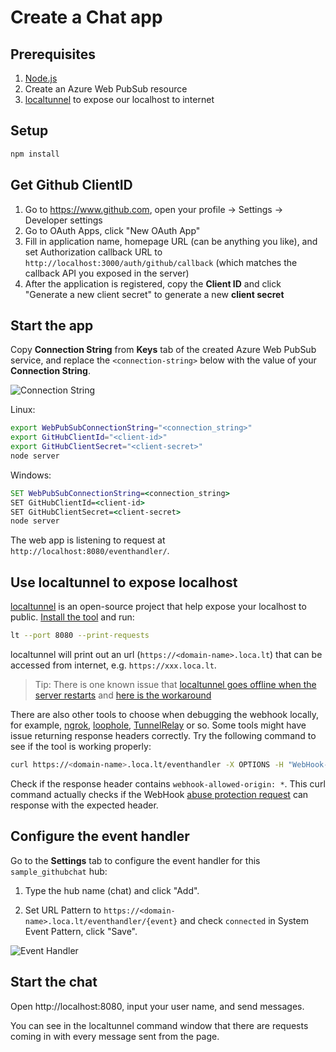 # Create a Chat app

## Prerequisites

1. [Node.js](https://nodejs.org)
2. Create an Azure Web PubSub resource
3. [localtunnel](https://github.com/localtunnel/localtunnel) to expose our localhost to internet

## Setup

```bash
npm install
```

## Get Github ClientID

1. Go to https://www.github.com, open your profile -> Settings -> Developer settings
2. Go to OAuth Apps, click "New OAuth App"
3. Fill in application name, homepage URL (can be anything you like), and set Authorization callback URL to `http://localhost:3000/auth/github/callback` (which matches the callback API you exposed in the server)
4. After the application is registered, copy the **Client ID** and click "Generate a new client secret" to generate a new **client secret**

## Start the app
Copy **Connection String** from **Keys** tab of the created Azure Web PubSub service, and replace the `<connection-string>` below with the value of your **Connection String**.

![Connection String](./../../../docs/images/portal_conn.png)

Linux:

```bash
export WebPubSubConnectionString="<connection_string>"
export GitHubClientId="<client-id>"
export GitHubClientSecret="<client-secret>"
node server
```

Windows:

```cmd
SET WebPubSubConnectionString=<connection_string>
SET GitHubClientId=<client-id>
SET GitHubClientSecret=<client-secret>
node server
```

The web app is listening to request at `http://localhost:8080/eventhandler/`.

## Use localtunnel to expose localhost

[localtunnel](https://github.com/localtunnel/localtunnel) is an open-source project that help expose your localhost to public. [Install the tool](https://github.com/localtunnel/localtunnel#installation) and run:

```bash
lt --port 8080 --print-requests
```

localtunnel will print out an url (`https://<domain-name>.loca.lt`) that can be accessed from internet, e.g. `https://xxx.loca.lt`.

> Tip:
> There is one known issue that [localtunnel goes offline when the server restarts](https://github.com/localtunnel/localtunnel/issues/466) and [here is the workaround](https://github.com/localtunnel/localtunnel/issues/466#issuecomment-1030599216)  

There are also other tools to choose when debugging the webhook locally, for example, [ngrok](​https://ngrok.com/), [loophole](https://loophole.cloud/docs/), [TunnelRelay](https://github.com/OfficeDev/microsoft-teams-tunnelrelay) or so. Some tools might have issue returning response headers correctly. Try the following command to see if the tool is working properly:

```bash
curl https://<domain-name>.loca.lt/eventhandler -X OPTIONS -H "WebHook-Request-Origin: *" -H "ce-awpsversion: 1.0" --ssl-no-revoke -i
```

Check if the response header contains `webhook-allowed-origin: *`. This curl command actually checks if the WebHook [abuse protection request](https://docs.microsoft.com/azure/azure-web-pubsub/reference-cloud-events#webhook-validation) can response with the expected header.


## Configure the event handler

Go to the **Settings** tab to configure the event handler for this `sample_githubchat` hub:

1. Type the hub name (chat) and click "Add".

2. Set URL Pattern to `https://<domain-name>.loca.lt/eventhandler/{event}` and check `connected` in System Event Pattern, click "Save".

![Event Handler](../../images/portal_event_handler_githubchat.png)

## Start the chat

Open http://localhost:8080, input your user name, and send messages.

You can see in the localtunnel command window that there are requests coming in with every message sent from the page.

